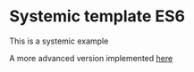 # Systemic template ES6

This is a systemic example


A more advanced version implemented [here](https://github.com/guidesmiths/svc-example)
